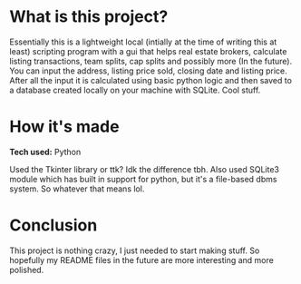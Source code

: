 # What is this project?
Essentially this is a lightweight local (intially at the time of writing this at least) scripting program with a gui that helps real estate brokers, calculate listing transactions, team splits, cap splits and possibly more (In the future). You can input the address, listing price sold, closing date and listing price. After all the input it is calculated using basic python logic and then saved to a database created locally on your machine with SQLite. Cool stuff.

# How it's made
**Tech used:** Python

Used the Tkinter library or ttk? Idk the difference tbh. Also used SQLite3 module which has built in support for python, but it's a file-based dbms system. So whatever that means lol.

# Conclusion
This project is nothing crazy, I just needed to start making stuff. So hopefully my README files in the future are more interesting and more polished.